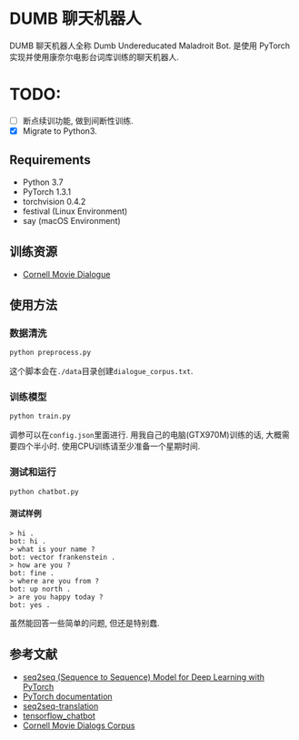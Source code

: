 # DUMB 聊天机器人
DUMB 聊天机器人全称 Dumb Undereducated Maladroit Bot. 是使用 PyTorch 实现并使用康奈尔电影台词库训练的聊天机器人.

# TODO:
- [ ] 断点续训功能, 做到间断性训练.
- [x] Migrate to Python3.

## Requirements
- Python 3.7
- PyTorch 1.3.1
- torchvision 0.4.2
- festival (Linux Environment)
- say (macOS Environment)

## 训练资源
- [Cornell Movie Dialogue](https://www.cs.cornell.edu/~cristian/Cornell_Movie-Dialogs_Corpus.html)

## 使用方法
### 数据清洗
``` bash
python preprocess.py
```
这个脚本会在`./data`目录创建`dialogue_corpus.txt`.

### 训练模型
``` bash
python train.py
```
调参可以在`config.json`里面进行.
用我自己的电脑(GTX970M)训练的话, 大概需要四个半小时. 使用CPU训练请至少准备一个星期时间.

### 测试和运行
``` bash
python chatbot.py
```

#### 测试样例
``` text
> hi .
bot: hi .
> what is your name ?
bot: vector frankenstein .
> how are you ?
bot: fine .
> where are you from ?
bot: up north .
> are you happy today ?
bot: yes .
```
虽然能回答一些简单的问题, 但还是特别蠢.

## 参考文献
- [seq2seq (Sequence to Sequence) Model for Deep Learning with PyTorch](https://www.guru99.com/seq2seq-model.html)
- [PyTorch documentation](http://pytorch.org/docs/0.1.12/)
- [seq2seq-translation](https://github.com/spro/practical-pytorch/tree/master/seq2seq-translation)
- [tensorflow_chatbot](https://github.com/llSourcell/tensorflow_chatbot)
- [Cornell Movie Dialogs Corpus](https://github.com/suriyadeepan/datasets/tree/master/seq2seq/cornell_movie_corpus)
